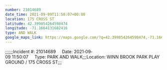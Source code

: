 ```yaml
---
number: 21014689
date_time: 2021-09-09T11:50:07+00:00
location: 175 CROSS ST
latitude: 42.399854264598474
longitude: -71.1664131682416
type: AND WALK
google_maps_link: https://maps.google.com/?q=42.399854264598474,-71.1664131682416
---
```


;;;;;;Incident #: 21014689     Date: 2021‐09‐09 11:50:07     Type: PARK AND WALK;;;Location: WINN BROOK PARK PLAYGROUND / 175 CROSS ST;;;
